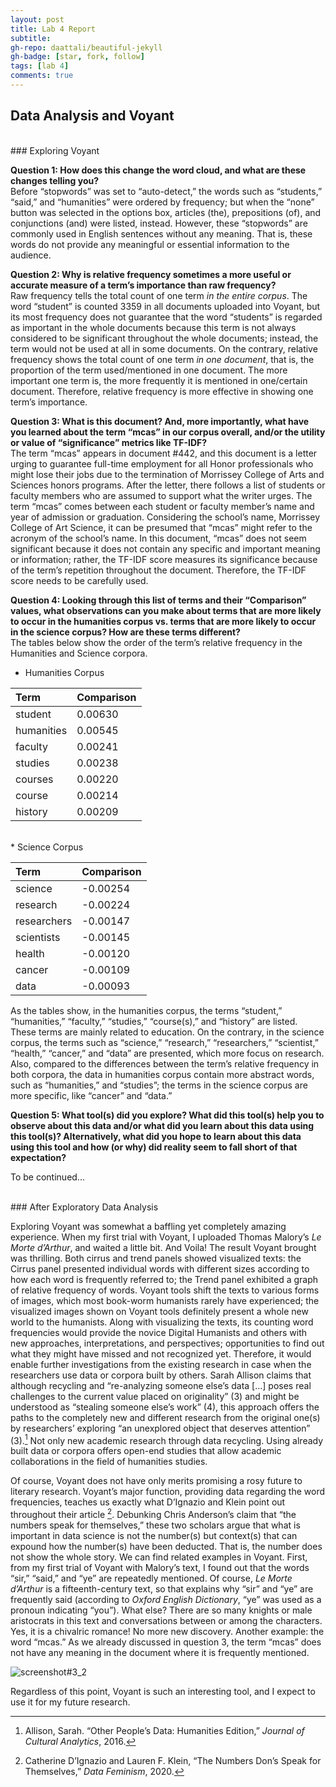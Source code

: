 ```yaml
---
layout: post
title: Lab 4 Report
subtitle:
gh-repo: daattali/beautiful-jekyll
gh-badge: [star, fork, follow]
tags: [lab 4]
comments: true
---
```


## Data Analysis and Voyant

<br/>
### Exploring Voyant

**Question 1: How does this change the word cloud, and what are these changes telling you?**<br/>
Before “stopwords” was set to “auto-detect,” the words such as “students,” “said,” and “humanities” were ordered by frequency; but when the “none” button was selected in the options box, articles (the), prepositions (of), and conjunctions (and) were listed, instead. However, these “stopwords” are commonly used in English sentences without any meaning. That is, these words do not provide any meaningful or essential information to the audience.

**Question 2: Why is relative frequency sometimes a more useful or accurate measure of a term’s importance than raw frequency?**<br/>
Raw frequency tells the total count of one term *in the entire corpus*. The word “student” is counted 3359 in all documents uploaded into Voyant, but its most frequency does not guarantee that the word “students” is regarded as important in the whole documents because this term is not always considered to be significant throughout the whole documents; instead, the term would not be used at all in some documents. On the contrary, relative frequency shows the total count of one term *in one document*, that is, the proportion of the term used/mentioned in one document. The more important one term is, the more frequently it is mentioned in one/certain document. Therefore, relative frequency is more effective in showing one term’s importance.

**Question 3: What is this document? And, more importantly, what have you learned about the term “mcas” in our corpus overall, and/or the utility or value of “significance” metrics like TF-IDF?**<br/>
The term “mcas” appears in document #442, and this document is a letter urging to guarantee full-time employment for all Honor professionals who might lose their jobs due to the termination of Morrissey College of Arts and Sciences honors programs. After the letter, there follows a list of students or faculty members who are assumed to support what the writer urges. The term “mcas” comes between each student or faculty member’s name and year of admission or graduation. Considering the school’s name, Morrissey College of Art Science, it can be presumed that “mcas” might refer to the acronym of the school’s name. In this document, “mcas” does not seem significant because it does not contain any specific and important meaning or information; rather, the TF-IDF score measures its significance because of the term’s repetition throughout the document. Therefore, the TF-IDF score needs to be carefully used.

**Question 4: Looking through this list of terms and their “Comparison” values, what observations can you make about terms that are more likely to occur in the humanities corpus vs. terms that are more likely to occur in the science corpus? How are these terms different?**<br/>
The tables below show the order of the term’s relative frequency in the Humanities and Science corpora.

* Humanities Corpus

|  Term | Comparison |
| :-----| :---|
| student | 0.00630 |
| humanities | 0.00545 |
| faculty | 0.00241 |
| studies | 0.00238 |
| courses | 0.00220 |
| course | 0.00214 |
| history | 0.00209 |

<br/>
* Science Corpus

|  Term | Comparison |
| :-----| :---|
| science | -0.00254 |
| research | -0.00224 |
| researchers | -0.00147 |
| scientists | -0.00145 |
| health | -0.00120 |
| cancer | -0.00109 |
| data | -0.00093 |

As the tables show, in the humanities corpus, the terms “student,” “humanities,” “faculty,” “studies,” “course(s),” and “history” are listed. These terms are mainly related to education. On the contrary, in the science corpus, the terms such as “science,” “research,” “researchers,” “scientist,” “health,” “cancer,” and “data” are presented, which more focus on research. Also, compared to the differences between the term’s relative frequency in both corpora, the data in humanities corpus contain more abstract words, such as “humanities,” and “studies”; the terms in the science corpus are more specific, like “cancer” and “data.”

**Question 5: What tool(s) did you explore? What did this tool(s) help you to observe about this data and/or what did you learn about this data using this tool(s)? Alternatively, what did you hope to learn about this data using this tool and how (or why) did reality seem to fall short of that expectation?**<br/>

To be continued...

<br/>
### After Exploratory Data Analysis

Exploring Voyant was somewhat a baffling yet completely amazing experience. When my first trial with Voyant, I uploaded Thomas Malory’s *Le Morte d’Arthur*, and waited a little bit. And Voila! The result Voyant brought was thrilling. Both cirrus and trend panels showed visualized texts: the Cirrus panel presented individual words with different sizes according to how each word is frequently referred to; the Trend panel exhibited a graph of relative frequency of words. Voyant tools shift the texts to various forms of images, which most book-worm humanists rarely have experienced; the visualized images shown on Voyant tools definitely present a whole new world to the humanists. Along with visualizing the texts, its counting word frequencies would provide the novice Digital Humanists and others with new approaches, interpretations, and perspectives; opportunities to find out what they might have missed and not recognized yet. Therefore, it would enable further investigations from the existing research in case when the researchers use data or corpora built by others. Sarah Allison claims that although recycling and “re-analyzing someone else’s data [...] poses real challenges to the current value placed on originality” (3) and might be understood as “stealing someone else’s work” (4), this approach offers the paths to the completely new and different research from the original one(s) by researchers’ exploring “an unexplored object that deserves attention” (3).[^1] Not only new academic research through data recycling. Using already built data or corpora offers open-end studies that allow academic collaborations in the field of humanities studies.

Of course, Voyant does not have only merits promising a rosy future to literary research. Voyant’s major function, providing data regarding the word frequencies, teaches us exactly what D’Ignazio and Klein point out throughout their article [^2]. Debunking Chris Anderson’s claim that “the numbers speak for themselves,” these two scholars argue that what is important in data science is not the number(s) but context(s) that can expound how the number(s) have been deducted. That is, the number does not show the whole story. We can find related examples in Voyant. First, from my first trial of Voyant with Malory’s text, I found out that the words “sir,” “said,” and “ye” are repeatedly mentioned. Of course, *Le Morte d’Arthur* is a fifteenth-century text, so that explains why “sir” and “ye” are frequently said (according to *Oxford English Dictionary*, “ye” was used as a pronoun indicating “you”). What else? There are so many knights or male aristocrats in this text and conversations between or among the characters. Yes, it is a chivalric romance! No more new discovery. Another example: the word “mcas.” As we already discussed in question 3, the term “mcas” does not have any meaning in the document where it is frequently mentioned.

![screenshot#3_2](assets/screenshot#3_2.jpg)

Regardless of this point, Voyant is such an interesting tool, and I expect to use it for my future research.

[^1]: Allison, Sarah. “Other People’s Data: Humanities Edition,” *Journal of Cultural Analytics*, 2016.
[^2]: Catherine D’Ignazio and Lauren F. Klein, “The Numbers Don’s Speak for Themselves,” *Data Feminism*, 2020.
